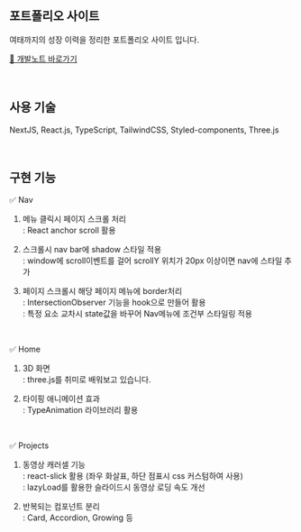 ## 포트폴리오 사이트

여태까지의 성장 이력을 정리한 포트폴리오 사이트 입니다.

[📎 개발노트 바로가기](https://velog.io/@jhplus13/series/TIL)

<br/>

## 사용 기술

NextJS, React.js, TypeScript, TailwindCSS, Styled-components, Three.js

<br/>

## 구현 기능

✅ Nav

1. 메뉴 클릭시 페이지 스크롤 처리<br/>
   : React anchor scroll 활용

2. 스크롤시 nav bar에 shadow 스타일 적용 <br/>
   : window에 scroll이벤트를 걸어 scrollY 위치가 20px 이상이면 nav에 스타일 추가

3. 페이지 스크롤시 해당 페이지 메뉴에 border처리 <br/>
   : IntersectionObserver 기능을 hook으로 만들어 활용 <br/>
   : 특정 요소 교차시 state값을 바꾸어 Nav메뉴에 조건부 스타일링 적용

<br/>

✅ Home<br/>

1. 3D 화면<br/>
   : three.js를 취미로 배워보고 있습니다.

2. 타이핑 애니메이션 효과<br/>
   : TypeAnimation 라이브러리 활용

<br/>

✅ Projects<br/>

1. 동영상 캐러셀 기능<br/>
   : react-slick 활용 (좌우 화살표, 하단 점표시 css 커스텀하여 사용)<br/>
   : lazyLoad를 활용한 슬라이드시 동영상 로딩 속도 개선

2. 반복되는 컴포넌트 분리<br/>
   : Card, Accordion, Growing 등
